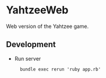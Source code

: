 # YahtzeeWeb

Web version of the Yahtzee game.

## Development

- Run server

        bundle exec rerun 'ruby app.rb'
